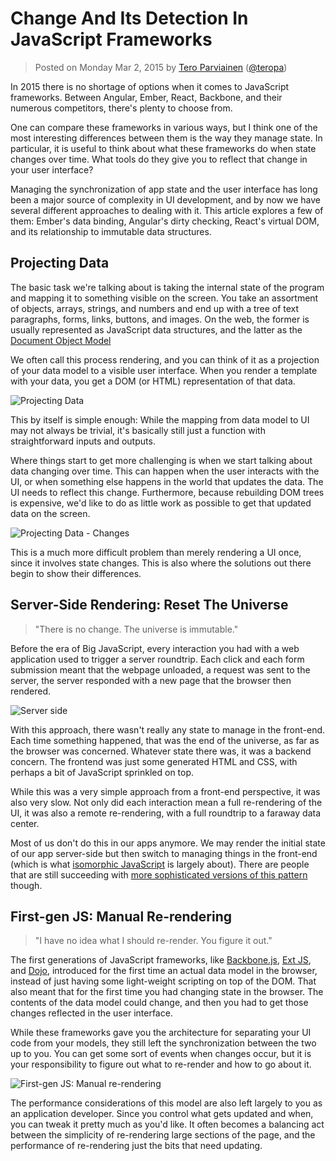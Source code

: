 # Change And Its Detection In JavaScript Frameworks

> Posted on Monday Mar 2, 2015 by [Tero Parviainen](http://teropa.info/) ([@teropa](https://twitter.com/teropa))

In 2015 there is no shortage of options when it comes to JavaScript frameworks. Between Angular, Ember, React, Backbone, and their numerous competitors, there's plenty to choose from.

One can compare these frameworks in various ways, but I think one of the most interesting differences between them is the way they manage state. In particular, it is useful to think about what these frameworks do when state changes over time. What tools do they give you to reflect that change in your user interface?

Managing the synchronization of app state and the user interface has long been a major source of complexity in UI development, and by now we have several different approaches to dealing with it. This article explores a few of them: Ember's data binding, Angular's dirty checking, React's virtual DOM, and its relationship to immutable data structures.

## Projecting Data

The basic task we're talking about is taking the internal state of the program and mapping it to something visible on the screen. You take an assortment of objects, arrays, strings, and numbers and end up with a tree of text paragraphs, forms, links, buttons, and images. On the web, the former is usually represented as JavaScript data structures, and the latter as the [Document Object Model](https://dom.spec.whatwg.org/)

We often call this process rendering, and you can think of it as a projection of your data model to a visible user interface. When you render a template with your data, you get a DOM (or HTML) representation of that data.

![Projecting Data](./resource/onchange-base.svg)

This by itself is simple enough: While the mapping from data model to UI may not always be trivial, it's basically still just a function with straightforward inputs and outputs.

Where things start to get more challenging is when we start talking about data changing over time. This can happen when the user interacts with the UI, or when something else happens in the world that updates the data. The UI needs to reflect this change. Furthermore, because rebuilding DOM trees is expensive, we'd like to do as little work as possible to get that updated data on the screen.

![Projecting Data - Changes](./resource/onchange-change.svg)

This is a much more difficult problem than merely rendering a UI once, since it involves state changes. This is also where the solutions out there begin to show their differences.

## Server-Side Rendering: Reset The Universe

> "There is no change. The universe is immutable."

Before the era of Big JavaScript, every interaction you had with a web application used to trigger a server roundtrip. Each click and each form submission meant that the webpage unloaded, a request was sent to the server, the server responded with a new page that the browser then rendered.

![Server side](./resource/onchange-reload.svg)

With this approach, there wasn't really any state to manage in the front-end. Each time something happened, that was the end of the universe, as far as the browser was concerned. Whatever state there was, it was a backend concern. The frontend was just some generated HTML and CSS, with perhaps a bit of JavaScript sprinkled on top.

While this was a very simple approach from a front-end perspective, it was also very slow. Not only did each interaction mean a full re-rendering of the UI, it was also a remote re-rendering, with a full roundtrip to a faraway data center.

Most of us don't do this in our apps anymore. We may render the initial state of our app server-side but then switch to managing things in the front-end (which is what [isomorphic JavaScript](https://en.wikipedia.org/wiki/Isomorphic_JavaScript) is largely about). There are people that are still succeeding with [more sophisticated versions of this pattern](https://signalvnoise.com/posts/3112-how-basecamp-next-got-to-be-so-damn-fast-without-using-much-client-side-ui) though.

## First-gen JS: Manual Re-rendering

> "I have no idea what I should re-render. You figure it out."

The first generations of JavaScript frameworks, like [Backbone.js](https://backbonejs.org/), [Ext JS](https://www.sencha.com/products/extjs/), and [Dojo](https://dojotoolkit.org/), introduced for the first time an actual data model in the browser, instead of just having some light-weight scripting on top of the DOM. That also meant that for the first time you had changing state in the browser. The contents of the data model could change, and then you had to get those changes reflected in the user interface.

While these frameworks gave you the architecture for separating your UI code from your models, they still left the synchronization between the two up to you. You can get some sort of events when changes occur, but it is your responsibility to figure out what to re-render and how to go about it.

![First-gen JS: Manual re-rendering](./resource/onchange-manual.svg)

The performance considerations of this model are also left largely to you as an application developer. Since you control what gets updated and when, you can tweak it pretty much as you'd like. It often becomes a balancing act between the simplicity of re-rendering large sections of the page, and the performance of re-rendering just the bits that need updating.

